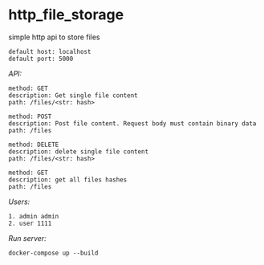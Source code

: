 # http_file_storage
simple http api to store files

    default host: localhost
    default port: 5000

*API:*

    method: GET
    description: Get single file content
    path: /files/<str: hash>

    method: POST
    description: Post file content. Request body must contain binary data
    path: /files

    method: DELETE
    description: delete single file content
    path: /files/<str: hash>

    method: GET
    description: get all files hashes
    path: /files


*Users:*

    1. admin admin
    2. user 1111

*Run server:*
    
    docker-compose up --build